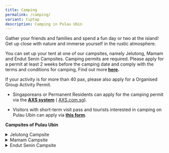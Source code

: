 ```yaml
---
title: Camping
permalink: /camping/
variant: tiptap
description: Camping in Pulau Ubin
---
```

<p>Gather your friends and families and spend a fun day or two at the island!
Get up close with nature and immerse yourself in the rustic atmosphere.&nbsp;</p>
<p>You can set up your tent at one of our campsites, namely Jelutong, Mamam
and Endut Senin Campsites. Camping permits are required. Please apply for
a permit at least 2 weeks before the camping date and comply with the terms
and conditions for camping, Find out more<strong>&nbsp;<a href="https://www.nparks.gov.sg/-/media/ubin/camping/pu---camping-permit-tc-(13jan2021).pdf" rel="noopener noreferrer nofollow" target="_blank">here</a>.</strong>
</p>
<p>If your activity is for more than 40 pax, please also apply for a Organised
Group Activity Permit.</p>
<p></p>
<ul data-tight="true" class="tight">
<li>
<p>Singaporeans or Permanent Residents can apply for the camping permit via
the <strong><a href="https://e-station.axs.com.sg/NParks_Camping/Internet/index.php" rel="noopener noreferrer" target="_blank">AXS system</a></strong> (
<a href="https://e-station.axs.com.sg/NParks_Camping/Internet/index.php" rel="noopener noreferrer nofollow" target="_blank">AXS.com.sg</a>).</p>
</li>
<li>
<p>Visitors with short-term visit pass and tourists interested in camping
on Pulau Ubin can apply via <strong><a href="https://form.gov.sg/686372efacb1a19b41e3de22" rel="noopener noreferrer nofollow" target="_blank">this form</a></strong>.</p>
</li>
</ul>
<p><strong>Campsites of Pulau Ubin</strong>
</p>
<div data-type="detailGroup" class="isomer-accordion isomer-accordion-white">
<details class="isomer-details">
<summary>Jelutong Campsite</summary>
<div data-type="detailsContent" class="isomer-details-content">
<p></p>
<div class="iframe-wrapper">
<iframe allowfullscreen="true" frameborder="0" src="https://www.google.com/maps/embed?pb=!1m18!1m12!1m3!1d15954.514735541828!2d103.97526824258395!3d1.3991974158242888!2m3!1f0!2f0!3f0!3m2!1i1024!2i768!4f13.1!3m3!1m2!1s0x31da3e82734fd797%3A0xbe7fb8af34ca5a1a!2sJelutong%20Campsite!5e0!3m2!1sen!2ssg!4v1744533148442!5m2!1sen!2ssg"></iframe>
</div>
<p></p>
</div>
</details>
<details class="isomer-details">
<summary>Mamam Campsite</summary>
<div data-type="detailsContent" class="isomer-details-content">
<p></p>
<div class="iframe-wrapper">
<iframe allowfullscreen="true" frameborder="0" src="https://www.google.com/maps/embed?pb=!1m18!1m12!1m3!1d15954.413827035109!2d103.97355162881442!3d1.4139558458328483!2m3!1f0!2f0!3f0!3m2!1i1024!2i768!4f13.1!3m3!1m2!1s0x31da3e9321ea73fd%3A0x4ca5bf144ea9338c!2sMamam%20Campsite!5e0!3m2!1sen!2ssg!4v1744533257156!5m2!1sen!2ssg"></iframe>
</div>
<p></p>
</div>
</details>
<details class="isomer-details">
<summary>Endut Senin Campsite</summary>
<div data-type="detailsContent" class="isomer-details-content">
<p></p>
<div class="iframe-wrapper">
<iframe allowfullscreen="true" frameborder="0" src="https://www.google.com/maps/embed?pb=!1m18!1m12!1m3!1d7977.220670260194!2d103.95799481548879!3d1.4099471607555976!2m3!1f0!2f0!3f0!3m2!1i1024!2i768!4f13.1!3m3!1m2!1s0x31da3e7b9cd7dcdb%3A0xd1b55486f41d193a!2sEndut%20Senin%20Campsite!5e0!3m2!1sen!2ssg!4v1744533457417!5m2!1sen!2ssg"></iframe>
</div>
<p></p>
</div>
</details>
</div>
<p></p>
